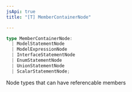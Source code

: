 ```yaml
---
jsApi: true
title: "[T] MemberContainerNode"

---
```

```ts
type MemberContainerNode: 
  | ModelStatementNode
  | ModelExpressionNode
  | InterfaceStatementNode
  | EnumStatementNode
  | UnionStatementNode
  | ScalarStatementNode;
```

Node types that can have referencable members
